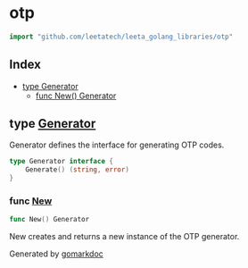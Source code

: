 <!-- Code generated by gomarkdoc. DO NOT EDIT -->

# otp

```go
import "github.com/leetatech/leeta_golang_libraries/otp"
```

## Index

- [type Generator](<#Generator>)
  - [func New\(\) Generator](<#New>)


<a name="Generator"></a>
## type [Generator](<https://github.com/leetatech/leeta_golang_libraries/blob/main/otp/otp.go#L12-L14>)

Generator defines the interface for generating OTP codes.

```go
type Generator interface {
    Generate() (string, error)
}
```

<a name="New"></a>
### func [New](<https://github.com/leetatech/leeta_golang_libraries/blob/main/otp/otp.go#L19>)

```go
func New() Generator
```

New creates and returns a new instance of the OTP generator.

Generated by [gomarkdoc](<https://github.com/princjef/gomarkdoc>)
